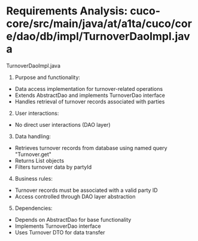 # Requirements Analysis: cuco-core/src/main/java/at/a1ta/cuco/core/dao/db/impl/TurnoverDaoImpl.java

TurnoverDaoImpl.java
1. Purpose and functionality:
- Data access implementation for turnover-related operations
- Extends AbstractDao and implements TurnoverDao interface
- Handles retrieval of turnover records associated with parties

2. User interactions:
- No direct user interactions (DAO layer)

3. Data handling:
- Retrieves turnover records from database using named query "Turnover.get"
- Returns List<Turnover> objects
- Filters turnover data by partyId

4. Business rules:
- Turnover records must be associated with a valid party ID
- Access controlled through DAO layer abstraction

5. Dependencies:
- Depends on AbstractDao for base functionality
- Implements TurnoverDao interface
- Uses Turnover DTO for data transfer